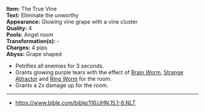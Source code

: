**Item:** The True Vine
<br>
**Text:** Eliminate the unworthy
<br>
**Appearance:** Glowing vine grape with a vine cluster
<br>
**Quality:** 4
<br>
**Pools:** Angel room
<br>
**Transformation(s):** -
<br>
**Charges:** 4 pips
<br>
**Abyss:** Grape shaped

- Petrifies all enemies for 3 seconds.
- Grants glowing purple tears with the effect of [Brain Worm](https://bindingofisaacrebirth.fandom.com/wiki/Brain_Worm), [Strange Attractor](https://bindingofisaacrebirth.fandom.com/wiki/Strange_Attractor) and [Ring Worm](https://bindingofisaacrebirth.fandom.com/wiki/Ring_Worm) for the room.
- Grants a 2x damage up for the room.

---

- https://www.bible.com/bible/116/JHN.15.1-8.NLT